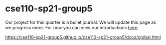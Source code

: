 # cse110-sp21-group5

Our project for this quarter is a bullet journal. We will update this page as we progress more. For now you can view our introductions [here](admin/team.md).

https://cse110-sp21-group5.github.io/cse110-sp21-group5/docs/global.html
